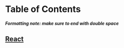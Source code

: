 # Table of Contents
##### Formatting note: make sure to end with double space
## [React](./React/)  
